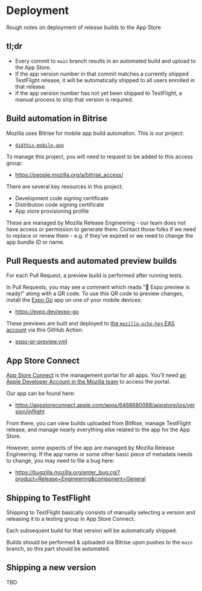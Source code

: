 # Deployment

Rough notes on deployment of release builds to the App Store

## tl;dr

- Every commit to `main` branch results in an automated build and upload to the App Store.
- If the app version number in that commit matches a currently shipped TestFlight release, it will be automatically shipped to all users enrolled in that release.
- If the app version number has not yet been shipped to TestFlight, a manual process to ship that version is required.

## Build automation in Bitrise

Mozilla uses Bitrise for mobile app build automation. This is our project:

- [`didthis-mobile-app`](https://app.bitrise.io/app/bc74a6b9-24d1-4f43-bdc6-f734bc7311ad)

To manage this project, you will need to request to be added to this access group:

- https://people.mozilla.org/a/bitrise_access/

There are several key resources in this project:

- Development code signing certificate
- Distribution code signing certificate
- App store provisioning profile

These are managed by Mozilla Release Engineering - our team does not have access or permission to generate them. Contact those folks if we need to replace or renew them - e.g. if they've expired or we need to change the app bundle ID or name.

## Pull Requests and automated preview builds

For each Pull Request, a preview build is performed after running tests.

In Pull Requests, you may see a comment which reads "🚀 Expo preview is ready!" along with a QR code. To use this QR code to preview changes, install the [Expo Go](https://expo.dev/expo-go) app on one of your mobile devices:

- https://expo.dev/expo-go

These previews are built and deployed to [the `mozilla-ocho-hey` EAS account](https://expo.dev/accounts/mozilla-ocho-h3y) via this GitHub Action:

- [expo-pr-preview.yml](../.github/workflows/expo-pr-preview.yml)

## App Store Connect

[App Store Connect](https://appstoreconnect.apple.com/) is the management portal for all apps. You'll need [an Apple Developer Account in the Mozilla team](./development.md) to access the portal.

Our app can be found here:

- https://appstoreconnect.apple.com/apps/6468680088/appstore/ios/version/inflight

From there, you can view builds uploaded from BitRise, manage TestFlight release, and manage nearly everything else related to the app for the App Store.

However, some aspects of the app are managed by Mozilla Release Engineering. If the app name or some other basic piece of metadata needs to change, you may need to file a bug here:

- https://bugzilla.mozilla.org/enter_bug.cgi?product=Release+Engineering&component=General

## Shipping to TestFlight

Shipping to TestFlight basically consists of manually selecting a version and releasing it to a testing group in App Store Connect.

Each subsequent build for that version will be automatically shipped.

Builds should be performed & uploaded via Bitrise upon pushes to the `main` branch, so this part should be automated.

## Shipping a new version

TBD
